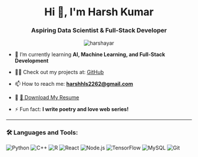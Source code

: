 <h1 align="center">Hi 👋, I'm Harsh Kumar</h1>
<h3 align="center">Aspiring Data Scientist & Full-Stack Developer</h3>

<p align="center">
  <img src="https://komarev.com/ghpvc/?username=harshayar&label=Profile%20views&color=0e75b6&style=flat" alt="harshayar" />
</p>

- 🌱 I’m currently learning **AI, Machine Learning, and Full-Stack Development**

- 👨‍💻 Check out my projects at: [GitHub](https://github.com/harshayar)

- 📫 How to reach me: **harshhls2262@gmail.com**

- 📄 [📄 Download My Resume](https://github.com/harshayar/harshayar/raw/refs/heads/main/HARSH_KUMAR_RESUME.docx)

- ⚡ Fun fact: **I write poetry and love web series!**

---

### 🛠️ Languages and Tools:

<p align="left">
  <img src="https://img.shields.io/badge/Python-3670A0?style=for-the-badge&logo=python&logoColor=ffdd54" alt="Python"/>
  <img src="https://img.shields.io/badge/C++-00599C?style=for-the-badge&logo=c%2B%2B&logoColor=white" alt="C++"/>
  <img src="https://img.shields.io/badge/R-276DC3?style=for-the-badge&logo=r&logoColor=white" alt="R"/>
  <img src="https://img.shields.io/badge/React-20232A?style=for-the-badge&logo=react&logoColor=61DAFB" alt="React"/>
  <img src="https://img.shields.io/badge/Node.js-43853D?style=for-the-badge&logo=node-dot-js&logoColor=white" alt="Node.js"/>
  <img src="https://img.shields.io/badge/TensorFlow-FF6F00?style=for-the-badge&logo=tensorflow&logoColor=white" alt="TensorFlow"/>
  <img src="https://img.shields.io/badge/MySQL-00000F?style=for-the-badge&logo=mysql&logoColor=white" alt="MySQL"/>
  <img src="https://img.shields.io/badge/Git-F05032?style=for-the-badge&logo=git&logoColor=white" alt="Git"/>
  <img src="https://img.shields.io/badge/Flask-000000?style=for-the
